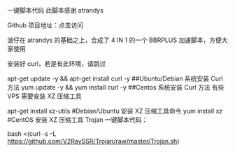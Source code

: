 一键脚本代码
此脚本感谢  atrandys

Github 项目地址：点击访问

波仔在 atrandys 的基础之上，合成了 4 IN 1 的一个 BBRPLUS 加速脚本，方便大家使用

安装好 curl，若是有此环境，请跳过

apt-get update -y && apt-get install curl -y    ##Ubuntu/Debian 系统安装 Curl 方法
yum update -y && yum install curl -y            ##Centos 系统安装 Curl 方法
有些 VPS 需要安装 XZ 压缩工具

apt-get install xz-utils   #Debian/Ubuntu 安装 XZ 压缩工具命令
yum install xz    #CentOS 安装 XZ 压缩工具
Trojan 一键脚本代码：

bash <(curl -s -L https://github.com/V2RaySSR/Trojan/raw/master/Trojan.sh)
